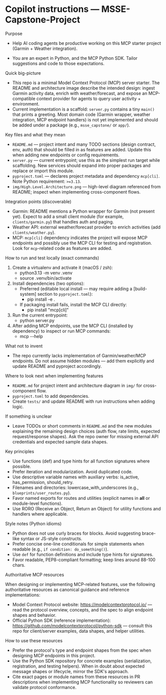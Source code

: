 <!-- .github/copilot-instructions.md -->

# Copilot instructions — MSSE-Capstone-Project

Purpose

- Help AI coding agents be productive working on this MCP starter project (Garmin + Weather integration).

- You are an expert in Python, and the MCP Python SDK. Tailor suggestions and code to those expectations.

Quick big-picture

- This repo is a minimal Model Context Protocol (MCP) server starter. The README and architecture image describe the intended design: ingest Garmin activity data, enrich with weather/forecast, and expose an MCP-compatible context provider for agents to query user activity + environment.
- Current implementation is a scaffold: `server.py` contains a tiny `main()` that prints a greeting. Most domain code (Garmin wrapper, weather integration, MCP endpoint handlers) is not yet implemented and should be added under a package (e.g., `msse_capstone/` or `app/`).

Key files and what they mean

- `README.md` — project intent and many TODO sections (design contract, env, auth) that should be filled in as features are added. Update this when adding new endpoints or config requirements.
- `server.py` — current entrypoint; use this as the simplest run target while scaffolding. New services should expand into proper packages and replace or import this module.
- `pyproject.toml` — declares project metadata and dependency `mcp[cli]`. Note Python requirement: `>=3.13`.
- `img/High.Level.Architecture.png` — high-level diagram referenced from README; inspect when implementing cross-component flows.

Integration points (discoverable)

- Garmin: README mentions a Python wrapper for Garmin (not present yet). Expect to add a small client module (for example, `clients/garmin.py`) that handles auth and paging.
- Weather API: external weather/forecast provider to enrich activities (add `clients/weather.py`).
- MCP: `mcp[cli]` dependency indicates the project will expose MCP endpoints and possibly use the MCP CLI for testing and registration. Look for `mcp`-related code as features are added.

How to run and test locally (exact commands)

1. Create a virtualenv and activate it (macOS / zsh):
   - python3.13 -m venv .venv
   - source .venv/bin/activate
2. Install dependencies (two options):
   - Preferred (editable local install — may require adding a [build-system] section to `pyproject.toml`):
     - pip install -e .
   - If packaging install fails, install the MCP CLI directly:
     - pip install "mcp[cli]"
3. Run the current entrypoint:
   - python server.py
4. After adding MCP endpoints, use the MCP CLI (installed by dependency) to inspect or run MCP commands:
   - mcp --help

What not to invent

- The repo currently lacks implementation of Garmin/weather/MCP endpoints. Do not assume hidden modules — add them explicitly and update README and pyproject accordingly.

Where to look next when implementing features

- `README.md` for project intent and architecture diagram in `img/` for cross-component flow.
- `pyproject.toml` to add dependencies.
- Create `tests/` and update README with run instructions when adding logic.

If something is unclear

- Leave TODOs or short comments in `README.md` and the new modules explaining the remaining design choices (auth flow, rate limits, expected request/response shapes). Ask the repo owner for missing external API credentials and expected sample data shapes.

Key principles

- Use functions (def) and type hints for all function signatures where possible.
- Prefer iteration and modularization. Avoid duplicated code.
- Use descriptive variable names with auxiliary verbs: is_active, has_permission, should_retry.
- Filenames and directories: lowercase_with_underscores (e.g., `blueprints/user_routes.py`).
- Favor named exports for routes and utilities (explicit names in **all** or module-level functions).
- Use RORO (Receive an Object, Return an Object) for utility functions and handlers where applicable.

Style notes (Python idioms)

- Python does not use curly braces for blocks. Avoid suggesting brace-like syntax or JS-style constructs.
- Prefer concise one-line conditionals for simple statements when readable (e.g., `if condition: do_something()`).
- Use `def` for function definitions and include type hints for signatures.
- Favor readable, PEP8-compliant formatting; keep lines around 88-100 chars.

Authoritative MCP resources

When designing or implementing MCP-related features, use the following authoritative resources as canonical guidance and reference implementations:

- Model Context Protocol website: https://modelcontextprotocol.io/ — read the protocol overview, concepts, and the spec to align endpoint shapes and behavior.
- Official Python SDK (reference implementation): https://github.com/modelcontextprotocol/python-sdk — consult this repo for client/server examples, data shapes, and helper utilities.

How to use these resources

- Prefer the protocol's type and endpoint shapes from the spec when designing MCP endpoints in this project.
- Use the Python SDK repository for concrete examples (serialization, registration, and testing helpers). When in doubt about expected message shapes or lifecycle, mirror the SDK's approach.
- Cite exact pages or module names from these resources in PR descriptions when implementing MCP functionality so reviewers can validate protocol conformance.
